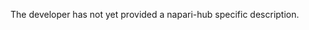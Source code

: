 <!-- This file is a placeholder for documenting the functionality of your plugin. 
Its content will be rendered on your plugin's napari hub page. 
If you need some help writing a good description, check out 
our [guide](https://github.com/chanzuckerberg/napari-hub/wiki/Writing-the-Perfect-Description-for-your-Plugin)
-->

The developer has not yet provided a napari-hub specific description.
